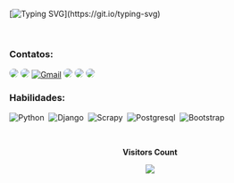 


[![Typing SVG](https://readme-typing-svg.herokuapp.com/?color=00FA9A&size=35&center=true&vCenter=true&width=1000&lines=Olá,+eu+sou+William+Santos.;Sou+desenvolvedor+Python+Backend;Seja+bem-vindo!)](https://git.io/typing-svg)


<br>


<div align="left"> 
  
### Contatos:
<a href="https://www.linkedin.com/in/willsantos86" target="_blank"><img src="https://img.shields.io/badge/LinkedIn-0077B5?style=for-the-badge&logo=linkedin&logoColor=white" style="border-radius: 30px"  target="_blank"></a>
  <a href="https://wa.me/5571996279764" target="_blank"><img src="https://img.shields.io/badge/WhatsApp-25D366?style=for-the-badge&logo=whatsapp&logoColor=white" target="_blank" style="border-radius: 30px"></a>
  [![Gmail](https://img.shields.io/badge/Gmail-D14836?style=for-the-badge&logo=gmail&logoColor=white)](mailto:williamsantos.tech@gmail.com)
<a href="https://www.instagram.com/willsantos_86" target="_blank"><img src="https://img.shields.io/badge/Instagram-E4405F?style=for-the-badge&logo=instagram&logoColor=white" style="border-radius: 30px"></a>
<a href="https://www.facebook.com/profile.php?id=100078388701045" target="_blank"><img src="https://img.shields.io/badge/Facebook-1877F2?style=for-the-badge&logo=facebook&logoColor=white" target="_blank" style="border-radius: 30px"></a>
<a href = "https://twitter.com/Will_santos86"> <img src="https://img.shields.io/badge/Twitter-1DA1F2?style=for-the-badge&logo=twitter&logoColor=white" target="_blank" style="border-radius: 30px"></a>
  
 </div>
 
 ### Habilidades:
![Python](https://img.shields.io/badge/Python-3776AB?style=for-the-badge&logo=python&logoColor=white)&nbsp;
![Django](https://img.shields.io/badge/Django-092E20?style=for-the-badge&logo=django&logoColor=white)&nbsp;
![Scrapy](https://img.shields.io/badge/Scrapy-00C300?style=for-the-badge&logo=&logoColor=white)&nbsp;
![Postgresql](https://img.shields.io/badge/PostgreSQL-316192?style=for-the-badge&logo=postgresql&logoColor=white)&nbsp; 
![Bootstrap](https://img.shields.io/badge/Bootstrap-563D7C?style=for-the-badge&logo=bootstrap&logoColor=white)&nbsp;

<div align="center">
<br><p align="centre"><b>Visitors Count</b></p>  
<p align="center"><img align="center" src="https://profile-counter.glitch.me/{willsantos86}/count.svg" /></p> 
<br>
</div>



